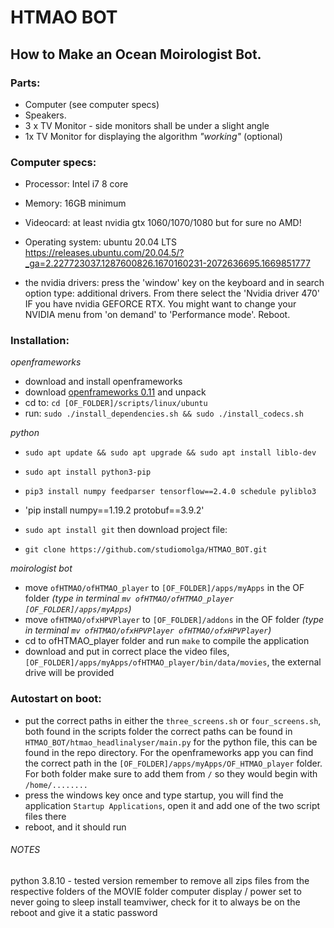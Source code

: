 # HTMAO BOT
## How to Make an Ocean Moirologist Bot. 

### Parts:
- Computer (see computer specs)
- Speakers. 
- 3 x TV Monitor - side monitors shall be under a slight angle
- 1x TV Monitor for displaying the algorithm *"working"* (optional)

### Computer specs:
- Processor: Intel i7 8 core
- Memory: 16GB minimum
- Videocard: at least nvidia gtx 1060/1070/1080 but for sure no AMD!
- Operating system: ubuntu 20.04 LTS https://releases.ubuntu.com/20.04.5/?_ga=2.227723037.1287600826.1670160231-2072636695.1669851777

- the nvidia drivers: press the 'window' key on the keyboard and in search option type: additional drivers. From there select the 'Nvidia driver 470' IF you have nvidia GEFORCE RTX. You might want to change your NVIDIA menu from 'on demand' to 'Performance mode'. Reboot. 


### Installation:
*openframeworks*
- download and install openframeworks
- download [openframeworks 0.11](https://github.com/openframeworks/openFrameworks/releases/download/0.11.2/of_v0.11.2_linux64gcc6_release.tar.gz) and unpack
- cd to: `cd [OF_FOLDER]/scripts/linux/ubuntu`
- run: `sudo ./install_dependencies.sh && sudo ./install_codecs.sh`

*python*
- `sudo apt update && sudo apt upgrade && sudo apt install liblo-dev`
- `sudo apt install python3-pip`
- `pip3 install numpy feedparser tensorflow==2.4.0 schedule pyliblo3`
- 'pip install numpy==1.19.2 protobuf==3.9.2'

- `sudo apt install git`
then download project file:
- `git clone https://github.com/studiomolga/HTMAO_BOT.git`


*moirologist bot*
- move `ofHTMAO/ofHTMAO_player` to `[OF_FOLDER]/apps/myApps` in the OF folder
_(type in terminal `mv ofHTMAO/ofHTMAO_player [OF_FOLDER]/apps/myApps`)_
- move `ofHTMAO/ofxHPVPlayer` to `[OF_FOLDER]/addons` in the OF folder _(type in terminal `mv ofHTMAO/ofxHPVPlayer ofHTMAO/ofxHPVPlayer`)_
- cd to ofHTMAO_player folder  and run `make` to compile the application
- download and put in correct place the video files, `[OF_FOLDER]/apps/myApps/ofHTMAO_player/bin/data/movies`, the external drive will be provided


### Autostart on boot:
- put the correct paths in either the `three_screens.sh` or `four_screens.sh`, both found in the scripts folder
  the correct paths can be found in `HTMAO_BOT/htmao_headlinalyser/main.py` for the python file, this can be found in the repo directory. For the openframeworks app you can find the correct path in the `[OF_FOLDER]/apps/myApps/OF_HTMAO_player` folder. For both folder make sure to add them from `/` so they would begin with `/home/........` 
- press the windows key once and type startup, you will find the application `Startup Applications`, open it and add one of the two script files there
- reboot, and it should run

###### NOTES

python 3.8.10 - tested version
remember to remove all zips files from the respective folders of the MOVIE folder
computer display / power set to never going to sleep
install teamviwer, check for it to always be on the reboot and give it a static password
